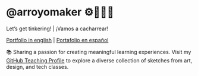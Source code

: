 # @arroyomaker ⚙️🔌🤖🎨 
Let’s get tinkering!  | ¡Vamos a cacharrear! 

[Portfolio in english](https://jcarroyos.art/docs/intro) | [Portafolio en español](https://jcarroyos.art/es/docs/intro)

📚 Sharing a passion for creating meaningful learning experiences. Visit my [GitHub Teaching Profile](https://github.com/jcarroyos-teaching) to explore a diverse collection of sketches from art, design, and tech classes.
